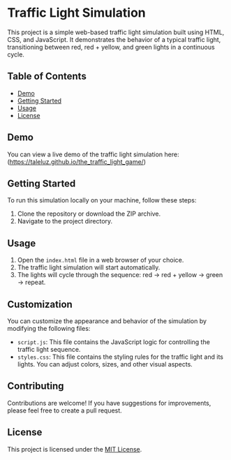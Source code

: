 # Traffic Light Simulation

This project is a simple web-based traffic light simulation built using HTML, CSS, and JavaScript. It demonstrates the behavior of a typical traffic light, transitioning between red, red + yellow, and green lights in a continuous cycle.

## Table of Contents

- [Demo](#demo)
- [Getting Started](#getting-started)
- [Usage](#usage)
- [License](#license)

## Demo

You can view a live demo of the traffic light simulation here: (https://taleluz.github.io/the_traffic_light_game/)



## Getting Started

To run this simulation locally on your machine, follow these steps:

1. Clone the repository or download the ZIP archive.
2. Navigate to the project directory.

## Usage

1. Open the `index.html` file in a web browser of your choice.
2. The traffic light simulation will start automatically.
3. The lights will cycle through the sequence: red -> red + yellow -> green -> repeat.

## Customization

You can customize the appearance and behavior of the simulation by modifying the following files:

- `script.js`: This file contains the JavaScript logic for controlling the traffic light sequence.
- `styles.css`: This file contains the styling rules for the traffic light and its lights. You can adjust colors, sizes, and other visual aspects.

## Contributing

Contributions are welcome! If you have suggestions for improvements, please feel free to create a pull request.

## License

This project is licensed under the [MIT License](LICENSE).
